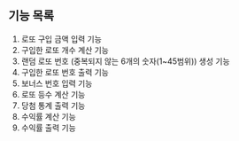 ## 기능 목록
1. 로또 구입 금액 입력 기능
2. 구입한 로또 개수 계산 기능
3. 랜덤 로또 번호 (중복되지 않는 6개의 숫자(1~45범위)) 생성 기능
4. 구입한 로또 번호 출력 기능
5. 보너스 번호 입력 기능
6. 로또 등수 계산 기능
7. 당첨 통계 출력 기능 
8. 수익률 계산 기능 
9. 수익률 출력 기능